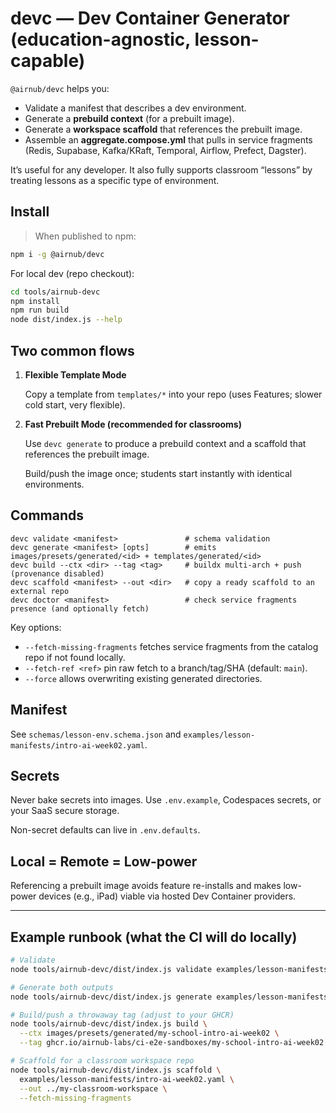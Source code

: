 # devc — Dev Container Generator (education-agnostic, lesson-capable)

`@airnub/devc` helps you:
- Validate a manifest that describes a dev environment.
- Generate a **prebuild context** (for a prebuilt image).
- Generate a **workspace scaffold** that references the prebuilt image.
- Assemble an **aggregate.compose.yml** that pulls in service fragments (Redis, Supabase, Kafka/KRaft, Temporal, Airflow, Prefect, Dagster).

It’s useful for any developer. It also fully supports classroom “lessons” by treating lessons as a specific type of environment.

## Install

> When published to npm:
```bash
npm i -g @airnub/devc
```

For local dev (repo checkout):

```bash
cd tools/airnub-devc
npm install
npm run build
node dist/index.js --help
```

## Two common flows

1. **Flexible Template Mode**

   Copy a template from `templates/*` into your repo (uses Features; slower cold start, very flexible).

2. **Fast Prebuilt Mode (recommended for classrooms)**

   Use `devc generate` to produce a prebuild context and a scaffold that references the prebuilt image.

   Build/push the image once; students start instantly with identical environments.

## Commands

```
devc validate <manifest>               # schema validation
devc generate <manifest> [opts]        # emits images/presets/generated/<id> + templates/generated/<id>
devc build --ctx <dir> --tag <tag>     # buildx multi-arch + push (provenance disabled)
devc scaffold <manifest> --out <dir>   # copy a ready scaffold to an external repo
devc doctor <manifest>                 # check service fragments presence (and optionally fetch)
```

Key options:

- `--fetch-missing-fragments` fetches service fragments from the catalog repo if not found locally.
- `--fetch-ref <ref>` pin raw fetch to a branch/tag/SHA (default: `main`).
- `--force` allows overwriting existing generated directories.

## Manifest

See `schemas/lesson-env.schema.json` and `examples/lesson-manifests/intro-ai-week02.yaml`.

## Secrets

Never bake secrets into images. Use `.env.example`, Codespaces secrets, or your SaaS secure storage.

Non-secret defaults can live in `.env.defaults`.

## Local = Remote = Low-power

Referencing a prebuilt image avoids feature re-installs and makes low-power devices (e.g., iPad) viable via hosted Dev Container providers.

---

## Example runbook (what the CI will do locally)

```bash
# Validate
node tools/airnub-devc/dist/index.js validate examples/lesson-manifests/intro-ai-week02.yaml

# Generate both outputs
node tools/airnub-devc/dist/index.js generate examples/lesson-manifests/intro-ai-week02.yaml --fetch-missing-fragments

# Build/push a throwaway tag (adjust to your GHCR)
node tools/airnub-devc/dist/index.js build \
  --ctx images/presets/generated/my-school-intro-ai-week02 \
  --tag ghcr.io/airnub-labs/ci-e2e-sandboxes/my-school-intro-ai-week02:ubuntu-24.04

# Scaffold for a classroom workspace repo
node tools/airnub-devc/dist/index.js scaffold \
  examples/lesson-manifests/intro-ai-week02.yaml \
  --out ../my-classroom-workspace \
  --fetch-missing-fragments
```
